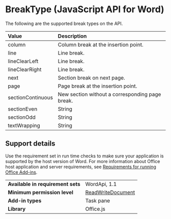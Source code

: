 # BreakType (JavaScript API for Word) 
The following are the supported break types on the API.

| Value         | Description     |
|:-----------------|:--------|
|column| Column break at the insertion point. |
|line| Line break. |
|lineClearLeft|  Line break. |
|lineClearRight|Line break. |
|next| Section break on next page. |
|page| Page break at the insertion point.|
|sectionContinuous| New section without a corresponding page break.|
|sectionEven| String | Section break with the next section beginning on the next even-numbered page. If the section break falls on an even-numbered page, Word leaves the next odd-numbered page blank.|
|sectionOdd| String | Section break with the next section beginning on the next odd-numbered page. If the section break falls on an odd-numbered page, Word leaves the next even-numbered page blank.|
|textWrapping| String | Ends the current line and forces the text to continue below a picture, table, or other item. The text continues on the next blank line that does not contain a table aligned with the left or right margin.|

## Support details

Use the requirement set in run time checks to make sure your application is supported by the host version of Word. For more information about Office host application and server requirements, see [Requirements for running Office Add-ins](https://msdn.microsoft.com/EN-US/library/office/dn833104.aspx).

| | |
|-|-|
|**Available in requirement sets** | WordApi, 1.1|
|**Minimum permission level** | [ReadWriteDocument](https://msdn.microsoft.com/EN-US/library/office/jj220081.aspx)|
|**Add-in types** | Task pane|
|**Library** | Office.js|
